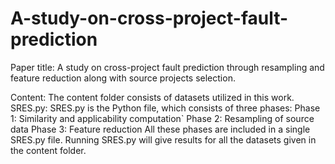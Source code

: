 # A-study-on-cross-project-fault-prediction
Paper title: A study on cross-project fault prediction through resampling and feature reduction along with source projects selection.

Content: The content folder consists of datasets utilized in this work.
SRES.py: SRES.py is the Python file, which consists of three phases:
    Phase 1: Similarity and applicability computation`
    Phase 2: Resampling of source data
    Phase 3: Feature reduction
All these phases are included in a single SRES.py file. Running SRES.py will give results for all the datasets given in the content folder.     
